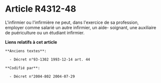 # Article R4312-48

L'infirmier ou l'infirmière ne peut, dans l'exercice de sa profession, employer comme salarié un autre infirmier, un aide-
soignant, une auxiliaire de puériculture ou un étudiant infirmier.

**Liens relatifs à cet article**

	**Anciens textes**:

	  - Décret n°93-1302 1993-12-14 art. 44

	**Codifié par**:

	  - Décret n°2004-802 2004-07-29
